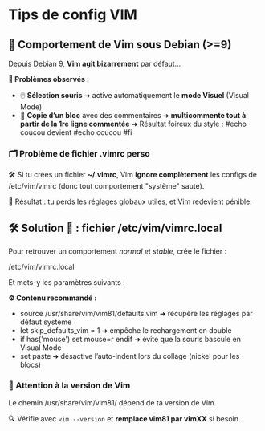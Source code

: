 # Tips de config VIM

## **📝 Comportement de Vim sous Debian (>=9)**

Depuis Debian 9, **Vim agit bizarrement** par défaut…

**🔧 Problèmes observés :**

- 🖱️ **Sélection souris** ➜ active automatiquement le **mode Visuel** (Visual Mode)
- 🧷 **Copie d’un bloc** avec des commentaires ➜ **multicommente tout à partir de la 1re ligne commentée**
  ➜ Résultat foireux du style :  #echo coucou devient #echo coucou #fi



### **🗂️ Problème de fichier .vimrc perso**

🛠️ Si tu crées un fichier **~/.vimrc**, Vim **ignore complètement** les configs de /etc/vim/vimrc (donc tout comportement "système" saute).

🔁 Résultat : tu perds les réglages globaux utiles, et Vim redevient pénible.



## **🛠️ Solution 🧘 : fichier /etc/vim/vimrc.local**

Pour retrouver un comportement *normal et stable*, crée le fichier :

/etc/vim/vimrc.local

Et mets-y les paramètres suivants :

**⚙️ Contenu recommandé :**

- source /usr/share/vim/vim81/defaults.vim ➜ récupère les réglages par défaut système
- let skip_defaults_vim = 1 ➜ empêche le rechargement en double
- if has('mouse') set mouse=r endif ➜ évite que la souris bascule en Visual Mode
- set paste ➜ désactive l’auto-indent lors du collage (nickel pour les blocs)



### **🚨 Attention à la version de Vim**

Le chemin /usr/share/vim/vim81/ dépend de ta version de Vim.

🔍 Vérifie avec `vim --version` et **remplace vim81 par vimXX** si besoin.




